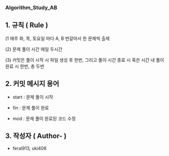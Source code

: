 ### Algorithm_Study_AB ###  

## 1. 규칙 ( Rule )
(1 매주 화, 목, 토요일 마다 A, B 번갈아서 한 문제씩 출제    

(2) 문제 풀이 시간 매일 두시간  

(3) 커밋은 풀이 시작 시 파일 생성 후 한번, 그리고 풀이 시간 종료 시 혹은 시간 내 풀이 완료 시 한번, 총 두번  

## 2. 커밋 메시지 용어   
- start : 문제 풀이 시작  

- fin : 문제 풀이 완료

- mod : 문제 풀이 완료된 코드 수정

## 3. 작성자 ( Author- )
- feral913, uki408
